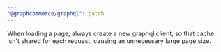 ```yaml
---
"@graphcommerce/graphql": patch
---
```


When loading a page, always create a new graphql client, so that cache isn't shared for each request, causing an unnecessary large page size.

